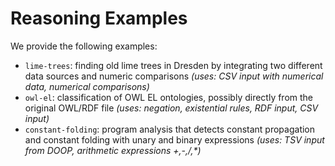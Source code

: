 # Reasoning Examples

We provide the following examples:
* `lime-trees`: finding old lime trees in Dresden by integrating two different data sources and numeric comparisons
   *(uses: CSV input with numerical data, numerical comparisons)*
* `owl-el`: classification of OWL EL ontologies, possibly directly from the original OWL/RDF file
  *(uses: negation, existential rules, RDF input, CSV input)*
* `constant-folding`: program analysis that detects constant propagation and constant folding with unary and binary expressions
  *(uses: TSV input from DOOP, arithmetic expressions +,-,/,\*)*
